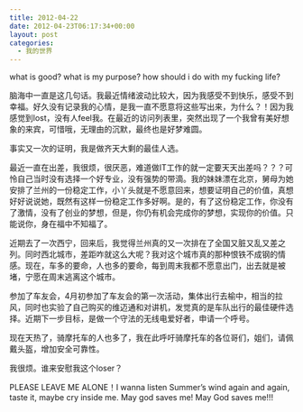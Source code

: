 ```yaml
---
title: 2012-04-22
date: 2012-04-23T06:17:34+00:00
layout: post
categories:
  - 我的世界
---
```

what is good? what is my purpose? how should i do with my fucking life?

脑海中一直是这几句话。我最近情绪波动比较大，因为我感受不到快乐，感受不到幸福。好久没有记录我的心情，是我一直不愿意将这些写出来，为什么？！因为我感觉到lost，没有人feel我。在最近的访问列表里，突然出现了一个我曾有美好想象的来宾，可惜哦，无理由的沉默，最终也是好梦难圆。

事实又一次的证明，我是做齐天大剩的最佳人选。

最近一直在出差，我很烦，很厌恶，难道做IT工作的就一定要天天出差吗？？？可怜自己当时没有选择一个好专业，没有强势的带滴。我的妹妹漂在北京，舅母为她安排了兰州的一份稳定工作，小丫头就是不愿意回来，想要证明自己的价值，真想好好说说她，既然有这样一份稳定工作多好啊。是的，有了这份稳定工作，你没有了激情，没有了创业的梦想，但是，你仍有机会完成你的梦想，实现你的价值。只能说你，身在福中不知福了。
<!--more-->
近期去了一次西宁，回来后，我觉得兰州真的又一次排在了全国又脏又乱又差之列。同时西北城市，差距咋就这么大呢？我对这个城市真的那种恨铁不成钢的情感。现在，车多的要命，人也多的要命，每到周末我都不愿意出门，出去就是被堵，宁愿在周末逃离这个城市。

参加了车友会，4月初参加了车友会的第一次活动，集体出行去榆中，相当的拉风，同时也实验了自己购买的维迈通和对讲机，发觉真的是车队出行的最佳硬件选择。近期下一步目标，是做一个守法的无线电爱好者，申请一个呼号。

现在天热了，骑摩托车的人也多了，我在此呼吁骑摩托车的各位哥们，姐们，请佩戴头盔，增加安全可靠性。

我很烦。谁来安慰我这个loser？

PLEASE LEAVE ME ALONE！I wanna listen Summer’s wind again and again, taste it, maybe cry inside me. May god saves me! May God saves me!!!